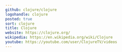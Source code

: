```yaml
---
github: clojure/clojure
logohandle: clojure
posted: true
sort: clojure
title: Clojure
website: https://clojure.org/
wikipedia: https://en.wikipedia.org/wiki/Clojure
youtube: https://youtube.com/user/ClojureTV/videos
---
```

